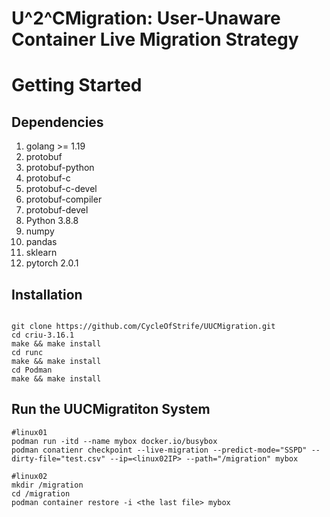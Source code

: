 # U^2^CMigration: User-Unaware Container Live Migration Strategy
# Getting Started
## Dependencies

1. golang >= 1.19
2. protobuf 
3. protobuf-python
4. protobuf-c
5. protobuf-c-devel
6. protobuf-compiler
7. protobuf-devel
8. Python 3.8.8
4. numpy
5. pandas
6. sklearn
9. pytorch 2.0.1

## Installation

```shell

git clone https://github.com/CycleOfStrife/UUCMigration.git
cd criu-3.16.1
make && make install
cd runc 
make && make install
cd Podman
make && make install
```
## Run the UUCMigratiton System


```shell
#linux01
podman run -itd --name mybox docker.io/busybox
podman conatienr checkpoint --live-migration --predict-mode="SSPD" --dirty-file="test.csv" --ip=<linux02IP> --path="/migration" mybox

```

```
#linux02
mkdir /migration
cd /migration
podman container restore -i <the last file> mybox

```


